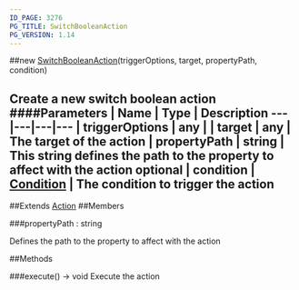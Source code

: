 ```yaml
---
ID_PAGE: 3276
PG_TITLE: SwitchBooleanAction
PG_VERSION: 1.14
---
```

##new [SwitchBooleanAction](page.php?p=3276)(triggerOptions, target, propertyPath, condition)

Create a new switch boolean action
####Parameters
 | Name | Type | Description
---|---|---|---
 | triggerOptions | any | 
 | target | any | The target of the action
 | propertyPath | string | This string defines the path to the property to affect with the action
optional | condition | [Condition](page.php?p=3289) | The condition to trigger the action
---

##Extends [Action](page.php?p=3275)
##Members

###propertyPath : string


Defines the path to the property to affect with the action



##Methods

###execute() &rarr; void
Execute the action


